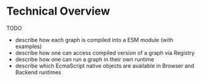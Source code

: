 # Technical Overview

TODO

- describe how each graph is compiled into a ESM module (with examples)
- describe how one can access compiled version of a graph via Registry
- describe how one can run a graph in their own runtime
- describe which EcmaScript native objects are available in Browser and Backend runtimes
